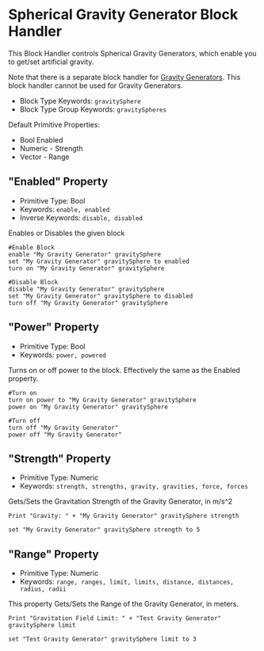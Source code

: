 ﻿# Spherical Gravity Generator Block Handler
This Block Handler controls Spherical Gravity Generators, which enable you to get/set artificial gravity.

Note that there is a separate block handler for [Gravity Generators](https://spaceengineers.merlinofmines.com/EasyCommands/blockHandlers/gravityGenerator "Gravity Generators").  This block handler cannot be used for Gravity Generators.

* Block Type Keywords: ```gravitySphere```
* Block Type Group Keywords: ```gravitySpheres```

Default Primitive Properties:
* Bool Enabled
* Numeric - Strength
* Vector - Range

## "Enabled" Property
* Primitive Type: Bool
* Keywords: ```enable, enabled```
* Inverse Keywords: ```disable, disabled```

Enables or Disables the given block

```
#Enable Block
enable "My Gravity Generator" gravitySphere
set "My Gravity Generator" gravitySphere to enabled
turn on "My Gravity Generator" gravitySphere

#Disable Block
disable "My Gravity Generator" gravitySphere
set "My Gravity Generator" gravitySphere to disabled
turn off "My Gravity Generator" gravitySphere
```

## "Power" Property
* Primitive Type: Bool
* Keywords: ```power, powered```

Turns on or off power to the block.  Effectively the same as the Enabled property.

```
#Turn on
turn on power to "My Gravity Generator" gravitySphere
power on "My Gravity Generator" gravitySphere

#Turn off
turn off "My Gravity Generator"
power off "My Gravity Generator"
```

## "Strength" Property
* Primitive Type: Numeric
* Keywords: ```strength, strengths, gravity, gravities, force, forces```

Gets/Sets the Gravitation Strength of the Gravity Generator, in m/s^2

```
Print "Gravity: " + "My Gravity Generator" gravitySphere strength

set "My Gravity Generator" gravitySphere strength to 5
```

## "Range" Property
* Primitive Type: Numeric
* Keywords: ```range, ranges, limit, limits, distance, distances, radius, radii```

This property Gets/Sets the Range of the Gravity Generator, in meters.

```
Print "Gravitation Field Limit: " + "Test Gravity Generator" gravitySphere limit

set "Test Gravity Generator" gravitySphere limit to 3
```